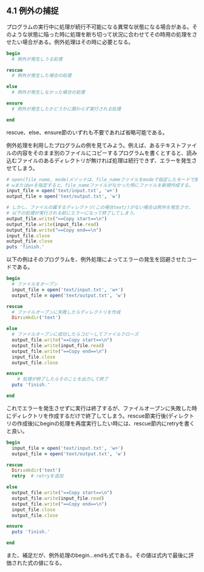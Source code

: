 ## 4.1 例外の捕捉

プログラムの実行中に処理が続行不可能になる異常な状態になる場合がある。そのような状態に陥った時に処理を断ち切って状況に合わせてその時用の処理をさせたい場合がある。例外処理はその時に必要となる。

```ruby
begin
  # 例外が発生しうる処理

rescue
  # 例外が発生した場合の処理

else
  # 例外が発生しなかった場合の処理

ensure
  # 例外が発生したかどうかに関わらず実行される処理

end
```
rescue、else、ensure節のいずれも不要であれば省略可能である。

例外処理を利用したプログラムの例を見てみよう。例えば、あるテキストファイルの内容をそのまま別のファイルにコピーするプログラムを書くとすると、読み込むファイルのあるディレクトリが無ければ処理は続行できず、エラーを発生させてしまう。

```ruby
# open(file_name, mode)メソッドは、file_nameファイルをmodeで指定したモードで開く。
# wまたはw+を指定すると、file_nameファイルがなかった時にファイルを新規作成する。
input_file = open('text/input.txt', 'w+')
output_file = open('text/output.txt', 'w')

# しかし、ファイルの属するディレクトリ(この場合text/)がない場合は例外を発生させ、
# 以下の処理が実行される前にエラーになって終了してしまう。
output_file.write("==Copy start==\n")
output_file.write(input_file.read)
output_file.write("==Copy end==\n")
input_file.close
output_file.close
puts 'finish.'
```

以下の例はそのプログラムを、例外処理によってエラーの発生を回避させたコードである。

```ruby
begin
  # ファイルをオープン
  input_file = open('text/input.txt', 'w+')
  output_file = open('text/output.txt', 'w')

rescue
  # ファイルオープンに失敗したらディレクトリを作成
  Dir::mkdir('text')

else
  # ファイルオープンに成功したらコピーしてファイルクローズ
  output_file.write("==Copy start==\n")
  output_file.write(input_file.read)
  output_file.write("==Copy end==\n")
  input_file.close
  output_file.close

ensure
	# 処理が終了したらそのことを出力して終了
  puts 'finish.'

end
```

これでエラーを発生させずに実行は終了するが、ファイルオープンに失敗した時にディレクトリを作成するだけで終了してしまう。rescue節実行後(ディレクトリの作成後)にbeginの処理を再度実行したい時には、rescue節内にretryを書くと良い。

```ruby
begin
  input_file = open('text/input.txt', 'w+')
  output_file = open('text/output.txt', 'w')

rescue
  Dir::mkdir('text')
  retry  # retryを追加

else
  output_file.write("==Copy start==\n")
  output_file.write(input_file.read)
  output_file.write("==Copy end==\n")
  input_file.close
  output_file.close

ensure
  puts 'finish.'

end
```

また、補足だが、例外処理のbegin...endも式である。その値は式内で最後に評価された式の値になる。